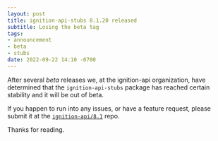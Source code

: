 ```yaml
---
layout: post
title: ignition-api-stubs 8.1.20 released
subtitle: Losing the beta tag
tags:
- announcement
- beta
- stubs
date: 2022-09-22 14:10 -0700
---
```

After several _beta_ releases we, at the ignition-api organization, have determined that the `ignition-api-stubs` package has reached certain stability and it will be out of beta.

If you happen to run into any issues, or have a feature request, please submit it at the [`ignition-api/8.1`](https://github.com/ignition-api/8.1) repo.

Thanks for reading.
